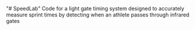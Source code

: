 "# SpeedLab" 
Code for a light gate timing system designed to accurately measure sprint times by detecting when an athlete passes through infrared gates

